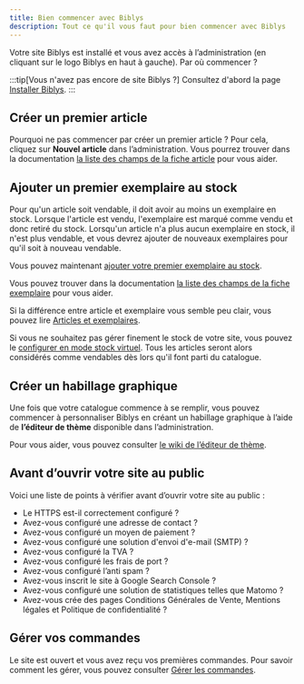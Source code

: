 ```yaml
---
title: Bien commencer avec Biblys
description: Tout ce qu'il vous faut pour bien commencer avec Biblys
---
```


Votre site Biblys est installé et vous avez accès à l’administration (en cliquant sur le logo Biblys en haut à gauche). 
Par où commencer ?

:::tip[Vous n'avez pas encore de site Biblys ?]
Consultez d'abord la page [Installer Biblys](/installer/installer-biblys).
:::

## Créer un premier article

Pourquoi ne pas commencer par créer un premier article ? Pour cela, cliquez sur **Nouvel article** dans l’administration. 
Vous pourrez trouver dans la documentation [la liste des champs de la fiche article](/administrer/catalogue/fiche-article/) pour vous aider.

## Ajouter un premier exemplaire au stock

Pour qu'un article soit vendable, il doit avoir au moins un exemplaire en stock. Lorsque l'article est vendu,
l'exemplaire est marqué comme vendu et donc retiré du stock. Lorsqu'un article n'a plus aucun exemplaire en stock, il
n'est plus vendable, et vous devrez ajouter de nouveaux exemplaires pour qu'il soit à nouveau vendable.

Vous pouvez maintenant [ajouter votre premier exemplaire au stock](/administrer/stock/ajouter-un-livre-au-stock).

Vous pouvez trouver dans la documentation 
[la liste des champs de la fiche exemplaire](/administrer/stock/fiche-exemplaire/) pour vous aider.

Si la différence entre article et exemplaire vous semble peu clair, vous pouvez lire 
[Articles et exemplaires](/administrer/catalogue/articles-et-exemplaires).

Si vous ne souhaitez pas gérer finement le stock de votre site, vous pouvez le 
[configurer en mode stock virtuel](/configurer/stock-virtuel/). Tous les articles seront alors
considérés comme vendables dès lors qu'il font parti du catalogue.

## Créer un habillage graphique

Une fois que votre catalogue commence à se remplir, vous pouvez commencer à personnaliser Biblys en créant un habillage graphique à l’aide de **l’éditeur de thème** disponible dans l’administration. 

Pour vous aider, vous pouvez consulter [le wiki de l’éditeur de thème](https://github.com/biblys/wiki/wiki).

## Avant d’ouvrir votre site au public

Voici une liste de points à vérifier avant d’ouvrir votre site au public :

- Le HTTPS est-il correctement configuré ?
- Avez-vous configuré une adresse de contact ?
- Avez-vous configuré un moyen de paiement ?
- Avez-vous configuré une solution d'envoi d'e-mail (SMTP) ?
- Avez-vous configuré la TVA ?
- Avez-vous configuré les frais de port ?
- Avez-vous configuré l’anti spam ?
- Avez-vous inscrit le site à Google Search Console ?
- Avez-vous configuré une solution de statistiques telles que Matomo ?
- Avez-vous crée des pages Conditions Générales de Vente, Mentions légales et Politique de confidentialité ?

## Gérer vos commandes

Le site est ouvert et vous avez reçu vos premières commandes. Pour savoir comment les gérer, vous pouvez consulter
[Gérer les commandes](https://www.biblys.fr/pages/doc_orders).
